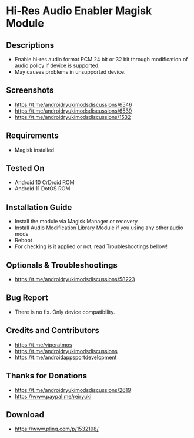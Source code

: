 # Hi-Res Audio Enabler Magisk Module

## Descriptions
- Enable hi-res audio format PCM 24 bit or 32 bit through modification of audio policy if device is supported. 
- May causes problems in unsupported device.

## Screenshots
- https://t.me/androidryukimodsdiscussions/6546
- https://t.me/androidryukimodsdiscussions/6539
- https://t.me/androidryukimodsdiscussions/1532

## Requirements
- Magisk installed

## Tested On
- Android 10 CrDroid ROM
- Android 11 DotOS ROM

## Installation Guide
- Install the module via Magisk Manager or recovery
- Install Audio Modification Library Module if you using any other audio mods
- Reboot
- For checking is it applied or not, read Troubleshootings bellow!

## Optionals & Troubleshootings
- https://t.me/androidryukimodsdiscussions/58223

## Bug Report
- There is no fix. Only device compatibility.

## Credits and Contributors
- https://t.me/viperatmos
- https://t.me/androidryukimodsdiscussions
- https://t.me/androidappsportdevelopment

## Thanks for Donations
- https://t.me/androidryukimodsdiscussions/2619
- https://www.paypal.me/reiryuki

## Download
- https://www.pling.com/p/1532198/
